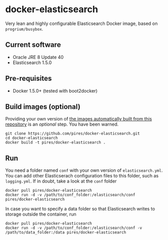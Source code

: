 # docker-elasticsearch

Very lean and highly configurable Elasticsearch Docker image, based on `progrium/busybox`.

## Current software

* Oracle JRE 8 Update 40
* Elasticsearch 1.5.0

## Pre-requisites

* Docker 1.5.0+ (tested with boot2docker)

## Build images (optional)

Providing your own version of [the images automatically built from this repository](https://registry.hub.docker.com/u/pires/docker-elasticsearch) is an *optional* step. You have been warned.

```
git clone https://github.com/pires/docker-elasticsearch.git
cd docker-elasticsearch
docker build -t pires/docker-elasticsearch .
```

## Run

You need a folder named `conf` with your own version of `elasticsearch.yml`. You can add other Elasticserach configuration files to this folder, such as `logging.yml`. If in doubt, take a look at the `conf` folder 

```
docker pull pires/docker-elasticsearch
docker run -d -v /path/to/conf_folder:/elasticsearch/conf pires/docker-elasticsearch
```

In case you want to specify a data folder so that Elasticsearch writes to storage outside the container, run
```
docker pull pires/docker-elasticsearch
docker run -d -v /path/to/conf_folder:/elasticsearch/conf -v /path/to/data_folder:/data pires/docker-elasticsearch
```